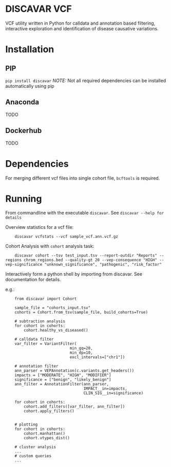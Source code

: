 # DISCAVAR VCF
VCF utility written in Python for calldata and annotation based filtering, interactive exploration and identification of disease causative variations.

# Installation

## PIP

`pip install discavar`
*NOTE:* Not all required dependencies can be installed automatically using pip

## Anaconda

TODO

## Dockerhub

TODO

# Dependencies

For merging different vcf files into single cohort file, `bcftools` is required.

# Running

From commandline with the executable `discavar`. See `discavar --help for details`


Overview statistics for a vcf file:
```
    discavar vcfstats --vcf sample_vcf.ann.vcf.gz
```


Cohort Analysis with `cohort` analysis task:
```
    discavar cohort --tsv test_input.tsv --report-outdir "Reports" --regions chrom_regions.bed --quality-gt 20 --vep-consequence "HIGH" --vep-significance "unknown_significance", "pathogenic", "risk_factor"
```

Interactively form a python shell by importing from discavar. See documentation for details.

e.g.: 
``` 
    from discavar import Cohort
    
    sample_file = "cohorts_input.tsv"
    cohorts = Cohort.from_tsv(sample_file, build_cohorts=True)
    
    # subtraction analysis
    for cohort in cohorts:
        cohort.healthy_vs_diseased()

    # calldata filter
    var_filter = VariantFilter(
                            min_gq=20,
                            min_dp=10,
                            excl_intervals=["chr1"])

    # annotation filter
    ann_parser = VEPAnnotation(c.variants.get_headers())
    impacts = ["MODERATE", "HIGH", "MODIFIER"]
    significance = ["benign", "likely_benign"]
    ann_filter = AnnotationFilter(ann_parser,
                                  IMPACT__in=impacts,
                                  CLIN_SIG__in=significance)

    for cohort in cohorts:
        cohort.add_filters([var_filter, ann_filter])
        cohort.apply_filters()


    # plotting
    for cohort in cohorts:
        cohort.manhattan()
        cohort.vtypes_dist()

    # cluster analysis
    ...
    # custom queries
    ...
```


